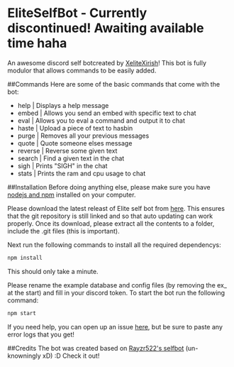 # EliteSelfBot - Currently discontinued! Awaiting available time haha
An awesome discord self botcreated by [XeliteXirish](www.shaunoneill.com)!
This bot is fully modulor that allows commands to be easily added.

##Commands
Here are some of the basic commands that come with the bot:

- help | Displays a help message
- embed | Allows you send an embed with specific text to chat
- eval | Allows you to eval a command and output it to chat
- haste | Upload a piece of text to hasbin
- purge | Removes all your previous messages
- quote | Quote someone elses message
- reverse | Reverse some given text
- search | Find a given text in the chat
- sigh | Prints "SIGH" in the chat
- stats | Prints the ram and cpu usage to chat


##Installation
Before doing anything else, please make sure you have [nodejs and npm](https://nodejs.org/en/) installed on your computer.

Please download the latest releast of Elite self bot from [here](https://github.com/XeliteXirish/EliteSelfBot/releases).  This ensures that the git repository is still linked and so that auto updating can work properly.
Once its download, please extract all the contents to a folder, include the .git files (this is important).

Next run the following commands to install all the required dependencys:
```bash
npm install
```
This should only take a minute.

Please rename the example database and config files (by removing the ex_ at the start) and fill in your discord token.
To start the bot run the following command:
```bash
npm start
```

If you need help, you can open up an issue [here](https://github.com/XeliteXirish/EliteSelfBot/issues), but be sure to paste any error logs that you get!

##Credits
The bot was created based on [Rayzr522's selfbot](https://github.com/Rayzr522) (un-knowningly xD) :D Check it out!


